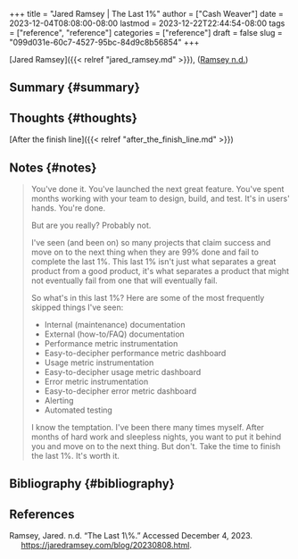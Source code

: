 +++
title = "Jared Ramsey | The Last 1%"
author = ["Cash Weaver"]
date = 2023-12-04T08:08:00-08:00
lastmod = 2023-12-22T22:44:54-08:00
tags = ["reference", "reference"]
categories = ["reference"]
draft = false
slug = "099d031e-60c7-4527-95bc-84d9c8b56854"
+++

[Jared Ramsey]({{< relref "jared_ramsey.md" >}}), (<a href="#citeproc_bib_item_1">Ramsey n.d.</a>)


## Summary {#summary}


## Thoughts {#thoughts}

[After the finish line]({{< relref "after_the_finish_line.md" >}})


## Notes {#notes}

> You've done it. You've launched the next great feature. You've spent months working with your team to design, build, and test. It's in users' hands. You're done.
>
> But are you really? Probably not.
>
> I've seen (and been on) so many projects that claim success and move on to the next thing when they are 99% done and fail to complete the last 1%. This last 1% isn't just what separates a great product from a good product, it's what separates a product that might not eventually fail from one that will eventually fail.
>
> So what's in this last 1%? Here are some of the most frequently skipped things I've seen:
>
> -   Internal (maintenance) documentation
> -   External (how-to/FAQ) documentation
> -   Performance metric instrumentation
> -   Easy-to-decipher performance metric dashboard
> -   Usage metric instrumentation
> -   Easy-to-decipher usage metric dashboard
> -   Error metric instrumentation
> -   Easy-to-decipher error metric dashboard
> -   Alerting
> -   Automated testing
>
> I know the temptation. I've been there many times myself. After months of hard work and sleepless nights, you want to put it behind you and move on to the next thing. But don't. Take the time to finish the last 1%. It's worth it.


## Bibliography {#bibliography}

## References

<style>.csl-entry{text-indent: -1.5em; margin-left: 1.5em;}</style><div class="csl-bib-body">
  <div class="csl-entry"><a id="citeproc_bib_item_1"></a>Ramsey, Jared. n.d. “The Last 1\%.” Accessed December 4, 2023. <a href="https://jaredramsey.com/blog/20230808.html">https://jaredramsey.com/blog/20230808.html</a>.</div>
</div>
